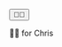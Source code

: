 <html>
  
  <script src="./flash.min.js"></script>
  <script>
    function bumpIt(){
      window.FlashMessage.info('BUMP IT!', {
        progress: true,
        interactive: true,
        timeout: 1000,
        appear_delay: 200,
        container: '.flash-container',
        theme: 'default'
    });
   }
  </script>

<button onclick="bumpIt()">🤜🤛</button>

🤜🤛 for Chris  
</html>


